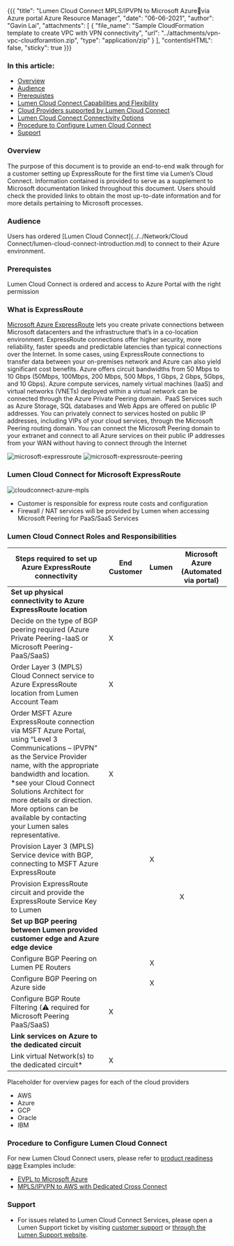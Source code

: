{{{
  "title": "Lumen Cloud Connect MPLS/IPVPN to Microsoft Azurevia Azure portal Azure Resource Manager",
  "date": "06-06-2021",
  "author": "Gavin Lai",
  "attachments": [
  {
    "file_name": "Sample CloudFormation template to create VPC with VPN connectivity",
    "url": "../attachments/vpn-vpc-cloudforamtion.zip",
    "type": "application/zip"
  }
  ],
  "contentIsHTML": false,
  "sticky": true
}}}

### In this article:

* [Overview](#overview)
* [Audience](#audience)
* [Prerequistes](#prerequistes)
* [Lumen Cloud Connect Capabilities and Flexibility](#lumen-cloudconnect-capabilities-flexibility)
* [Cloud Providers supported by Lumen Cloud Connect](#cloud-providers-supported-by-lumne-cloud-cloudconnect)
* [Lumen Cloud Connect Connectivity Options](#lumen-cloud-connect-connectivity-options)
* [Procedure to Configure Lumen Cloud Connect](#procedure-to-configure-lumen-cloud-connect)
* [Support](#support)

### Overview
The purpose of this document is to provide an end-to-end walk through for a customer setting up ExpressRoute for the first time via Lumen’s Cloud Connect. Information contained is provided to serve as a supplement to Microsoft documentation linked throughout this document. Users should check the provided links to obtain the most up-to-date information and for more details pertaining to Microsoft processes.


### Audience

Users has ordered [Lumen Cloud Connect](../../Network/Cloud Connect/lumen-cloud-connect-introduction.md) to connect to their Azure environment.

### Prerequistes

Lumen Cloud Connect is ordered and access to Azure Portal with the right permission

### What is ExpressRoute
[Microsoft Azure ExpressRoute](//azure.microsoft.com/en-us/documentation/articles/expressroute-introduction/) lets you create private connections between Microsoft datacenters and the infrastructure that’s in a co-location environment. ExpressRoute connections offer higher security, more reliability, faster speeds and predictable latencies than typical connections over the Internet. In some cases, using ExpressRoute connections to transfer data between your on-premises network and Azure can also yield significant cost benefits.
Azure offers circuit bandwidths from 50 Mbps to 10 Gbps (50Mbps, 100Mbps, 200 Mbps, 500 Mbps, 1 Gbps, 2 Gbps, 5Gbps, and 10 Gbps).
Azure compute services, namely virtual machines (IaaS) and virtual networks (VNETs) deployed within a virtual network can be connected through the Azure Private Peering domain. 
PaaS Services such as Azure Storage, SQL databases and Web Apps are offered on public IP addresses. You can privately connect to services hosted on public IP addresses, including VIPs of your cloud services, through the Microsoft Peering routing domain. You can connect the Microsoft Peering domain to your extranet and connect to all Azure services on their public IP addresses from your WAN without having to connect through the Internet


![microsoft-expressroute](../../images/network/MicrosoftExpressRoute.png)
![microsoft-expressroute-peering](../../images/network/microsoftexpressroute-peering.png)

### Lumen Cloud Connect for Microsoft ExpressRoute

![cloudconnect-azure-mpls](../../images/network/cloudconnect-azure-mpls.png)

* Customer is responsible for express route costs and configuration
* Firewall / NAT services will be provided by Lumen when accessing Microsoft Peering for PaaS/SaaS Services

### Lumen Cloud Connect Roles and Responsibilities
**Steps required to set up Azure ExpressRoute connectivity**|**End Customer**|**Lumen**|**Microsoft Azure (Automated via portal)**
-------------|-------------|-------------|-------------
**Set up physical connectivity to Azure ExpressRoute location**| | |
Decide on the type of BGP peering required (Azure Private Peering-IaaS or Microsoft Peering-PaaS/SaaS)|X| |
Order Layer 3 (MPLS) Cloud Connect service to Azure ExpressRoute location from Lumen Account Team|X| | 
Order MSFT Azure ExpressRoute connection via MSFT Azure Portal, using “Level 3 Communications – IPVPN” as the Service Provider name, with the appropriate bandwidth and location.  *see your Cloud Connect Solutions Architect for more details or direction. More options can be available by contacting your Lumen sales representative.|X| |
Provision Layer 3 (MPLS) Service device with BGP, connecting to MSFT Azure ExpressRoute| |X|
Provision ExpressRoute circuit and provide the ExpressRoute Service Key to Lumen| | |X
**Set up BGP peering between Lumen provided customer edge and Azure edge device**| | |
Configure BGP Peering on Lumen PE Routers| |X|
Configure BGP Peering on Azure side| |X|
Configure BGP Route Filtering (:warning: required for Microsoft Peering PaaS/SaaS)|X| |
**Link services on Azure to the dedicated circuit**| | |
Link virtual Network(s) to the dedicated circuit*|X| |


Placeholder for overview pages for each of the cloud providers
* AWS
* Azure
* GCP
* Oracle
* IBM

### Procedure to Configure Lumen Cloud Connect

For new Lumen Cloud Connect users, please refer to [product readiness page](//www.lumen.com/help/en-us/readiness/products.html)
Examples include:
* [EVPL to Microsoft Azure](//www.lumen.com/content/dam/lumen/help/readiness/evpl-to-microsoft-azure.pdf)
* [MPLS/IPVPN to AWS with Dedicated Cross Connect](//www.lumen.com/content/dam/lumen/help/readiness/mpls-ipvpn-to-aws-with-dedicated-cross-connect.pdf)

### Support

* For issues related to Lumen Cloud Connect Services, please open a Lumen Support ticket by visiting [customer support](//www.lumen.com/en-us/contact-us-support.html) or [through the Lumen Support website](//www.lumen.com/help/en-us/home.html).
